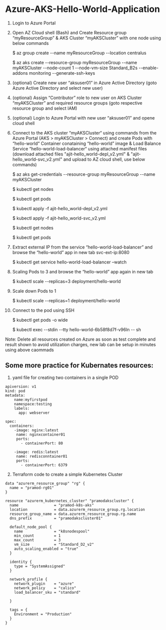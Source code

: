 # Azure-AKS-Hello-World-Application


1. Login to Azure Portal

2. Open AZ Cloud shell (Bash) and Create Resource group “myResourceGroup” & AKS Cluster “myAKSCluster” with one node using below commands

    $ az group create --name myResourceGroup --location centralus

    $ az aks create --resource-group myResourceGroup --name myAKSCluster --node-count 1 --node-vm-size Standard_B2s --enable-addons monitoring --generate-ssh-keys

3. (optional) Create new user “aksuser01” in Azure Active Directory (goto Azure Active Directory and select new user)

4. (optional) Assign “Contributor” role to new user on AKS Cluster “myAKSCluster” and required resource groups (goto respective resource group and select IAM)

5. (optional) Login to Azure Portal with new user “aksuser01” and opene cloud shell

6. Connect to the AKS cluster “myAKSCluster“ using commands from the Azure Portal (AKS > myAKSCluster > Connect) and create Pods with “hello-world“ Container conataining “hello-world” image & Load Balance Service “hello-world-load-balancer“ using attached manifest files (download attached files "ajit-hello_world-depl_v2.yml" & "ajit-hello_world-svc_v2.yml" and upload to AZ cloud shell, use below commands)

    $ az aks get-credentials --resource-group myResourceGroup --name myAKSCluster

    $ kubectl get nodes

    $ kubectl get pods

    $ kubectl apply -f ajit-hello_world-depl_v2.yml

    $ kubectl apply -f ajit-hello_world-svc_v2.yml

    $ kubectl get nodes

    $ kubectl get pods

7. Extract external IP from the service “hello-world-load-balancer” and browse the “hello-world” app in new tab svc-ext-ip:8080

    $ kubectl get service hello-world-load-balancer –watch

8. Scaling Pods to 3 and browse the “hello-world” app again in new tab

    $ kubectl scale --replicas=3 deployment/hello-world

9. Scale down Pods to 1

    $ kubectl scale --replicas=1 deployment/hello-world

10. Connect to the pod using SSH

    $ kubectl get pods -o wide

    $ kubectl exec --stdin --tty hello-world-6b58f8d7f-v96ln -- sh

Note: Delete all resources created on Azure as soon as test complete and result shown to avoid utilization charges, new lab can be setup in minutes using above caommads

##    Some more practice for Kubernates resources: 

1. yaml file for creating two containers in a single POD

```
apiversion: v1
kind: pod
metadata:
    name:myfirstpod
    namespace:testing
    labels:
      app: webserver

spec:
  containers:
    -image: nginx:latest
     name: nginxcontainer01
     ports:
       - containerPort: 80

    -image: redis:latest
     name: redisconntainer01
     ports:
       - containerPort: 6379
```

2. Terraform code to create a simple  Kubernetes Cluster 

```
data "azurerm_resource_group" "rg" {
  name = "pramod-rg01"
}

resource "azurerm_kubernetes_cluster" "pramodakscluster" {
  name                = "pramod-k8s-aks"
  location            = data.azurerm_resource_group.rg.location
  resource_group_name = data.azurerm_resource_group.rg.name
  dns_prefix          = "pramodakscluster01"

  default_node_pool {
    name              = "k8snodespool"
    min_count         = 1
    max_count         = 3
    vm_size           = "Standard_D2_v2"
    auto_scaling_enabled = "true"
  }

  identity {
    type = "SystemAssigned"
  }

  network_profile {
    network_plugin    = "azure"
    network_policy    = "calico"
    load_balancer_sku = "standard"
    
  }

  tags = {
    Environment = "Production"
  }
}
```       
